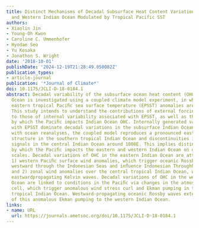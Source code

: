 ```yaml
---
title: Distinct Mechanisms of Decadal Subsurface Heat Content Variations in the Eastern
  and Western Indian Ocean Modulated by Tropical Pacific SST
authors:
- Xiaolin Jin
- Young-Oh Kwon
- Caroline C. Ummenhofer
- Hyodae Seo
- Yu Kosaka
- Jonathon S. Wright
date: '2018-10-01'
publishDate: '2024-12-19T21:28:49.050082Z'
publication_types:
- article-journal
publication: '*Journal of Climate*'
doi: 10.1175/JCLI-D-18-0184.1
abstract: Decadal variability of the subsurface ocean heat content (OHC) in the Indian
  Ocean is investigated using a coupled climate model experiment, in which observed
  eastern tropical Paciﬁc sea surface temperature (EPSST) anomalies are speciﬁed.
  This study intends to understand the contributions of external forcing relative
  to those of internal variability associated with EPSST, as well as the mechanisms
  by which the Paciﬁc impacts Indian Ocean OHC. Internally generated variations associated
  with EPSST dominate decadal variations in the subsurface Indian Ocean. Consistent
  with ocean reanalyses, the coupled model reproduces a pronounced east–west dipole
  structure in the southern tropical Indian Ocean and discontinuities in westwardpropagating
  signals in the central Indian Ocean around 1008E. This implies distinct mechanisms
  by which the Paciﬁc impacts the eastern and western Indian Ocean on decadal time
  scales. Decadal variations of OHC in the eastern Indian Ocean are attributed to
  1) western Paciﬁc surface wind anomalies, which trigger oceanic Rossby waves propagating
  westward through the Indonesian Seas and inﬂuence Indonesian Throughﬂow transport,
  and 2) zonal wind anomalies over the central tropical Indian Ocean, which trigger
  eastwardpropagating Kelvin waves. Decadal variations of OHC in the western Indian
  Ocean are linked to conditions in the Paciﬁc via changes in the atmospheric Walker
  cell, which trigger anomalous wind stress curl and Ekman pumping in the central
  tropical Indian Ocean. Westward-propagating oceanic Rossby waves extend the inﬂuence
  of this anomalous Ekman pumping to the western Indian Ocean.
links:
- name: URL
  url: https://journals.ametsoc.org/doi/10.1175/JCLI-D-18-0184.1
---
```

